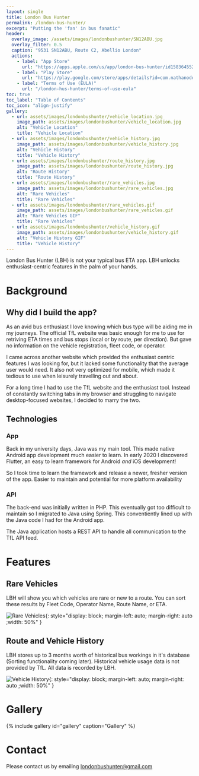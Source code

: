 ```yaml
---
layout: single
title: London Bus Hunter
permalink: /london-bus-hunter/
excerpt: "Putting the 'fan' in bus fanatic"
header:
  overlay_image: /assets/images/londonbushunter/SN12ABU.jpg
  overlay_filter: 0.5
  caption: "9531 SN12ABU, Route C2, Abellio London"
  actions:    
    - label: "App Store"
      url: "https://apps.apple.com/us/app/london-bus-hunter/id1583645521"
    - label: "Play Store"
      url: "https://play.google.com/store/apps/details?id=com.nathanodong.london_bus_hunter"
    - label: "Terms of Use (EULA)"
      url: "/london-hus-hunter/terms-of-use-eula"
toc: true
toc_label: "Table of Contents"
toc_icon: "align-justify"
gallery:
  - url: assets/images/londonbushunter/vehicle_location.jpg
    image_path: assets/images/londonbushunter/vehicle_location.jpg
    alt: "Vehicle Location"
    title: "Vehicle Location"
  - url: assets/images/londonbushunter/vehicle_history.jpg
    image_path: assets/images/londonbushunter/vehicle_history.jpg
    alt: "Vehicle History"
    title: "Vehicle History"
  - url: assets/images/londonbushunter/route_history.jpg
    image_path: assets/images/londonbushunter/route_history.jpg
    alt: "Route History"
    title: "Route History"
  - url: assets/images/londonbushunter/rare_vehicles.jpg
    image_path: assets/images/londonbushunter/rare_vehicles.jpg
    alt: "Rare Vehicles"
    title: "Rare Vehicles"
  - url: assets/images/londonbushunter/rare_vehicles.gif
    image_path: assets/images/londonbushunter/rare_vehicles.gif
    alt: "Rare Vehicles GIF"
    title: "Rare Vehicles"
  - url: assets/images/londonbushunter/vehicle_history.gif
    image_path: assets/images/londonbushunter/vehicle_history.gif
    alt: "Vehicle History GIF"
    title: "Vehicle History"
---
```

London Bus Hunter (LBH) is not your typical bus ETA app. LBH unlocks
enthusiast-centric features in the palm of your hands.

# Background

## Why did I build the app?
As an avid bus enthusiast I love knowing which bus type will be
aiding me in my journeys. The official TfL website was basic
enough for me to use for retriving ETA times and bus stops (local
or by route, per direction). But gave no information on the vehicle
registration, fleet code, or operator.

I came across another website which provided the enthusiast centric
features I was looking for, but it lacked some functionality that the
average user would need. It also not very optimized for mobile,
which made it tedious to use when leisurely travelling out and about.

For a long time I had to use the TfL website and the enthusiast tool.
Instead of constantly switching tabs in my browser and struggling
to navigate desktop-focused websites, I decided to marry the two.

## Technologies

### App
Back in my university days, Java was my main tool. This made native
Android app development much easier to learn. In early 2020 I discovered
Flutter, an easy to learn framework for Android *and* iOS development!

So I took time to learn the framework and release a newer, fresher
version of the app. Easier to maintain and potential for more platform
availability

### API
The back-end was initially written in PHP. This eventually got too
difficult to maintain so I migrated to Java using Spring. This
conventiently lined up with the Java code I had for the Android app.

The Java application hosts a REST API to handle all communication
to the TfL API feed.

# Features
## Rare Vehicles
LBH will show you which vehicles are rare or new to a route. You can sort
these results by Fleet Code, Operator Name, Route Name, or ETA.

![Rare Vehicles](assets/images/londonbushunter/rare_vehicles.gif){: style="display: block; margin-left: auto; margin-right: auto ;width: 50%" }

## Route and Vehicle History
LBH stores up to 3 months worth of historical bus workings in it's database 
(Sorting functionality coming later). Historical vehicle usage data is not
provided by TfL. All data is recorded by LBH.

![Vehicle History](assets/images/londonbushunter/vehicle_history.gif){: style="display: block; margin-left: auto; margin-right: auto ;width: 50%" }

# Gallery
{% include gallery id="gallery" caption="Gallery" %}

# Contact
Please contact us by emailing [londonbushunter@gmail.com](mailto:londonbushunter@gmail.com)
